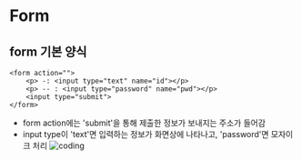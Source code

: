 # Form 
## form 기본 양식
```
<form action="">
    <p> -: <input type="text" name="id"></p>
    <p> -- : <input type="password" name="pwd"></p>
    <input type="submit">
</form>
```
* form action에는 'submit'을 통해 제출한 정보가 보내지는 주소가 들어감
* input type이 'text'면 입력하는 정보가 화면상에 나타나고, 'password'면 모자이크 처리
![coding](./img/form_id&pw.png)
